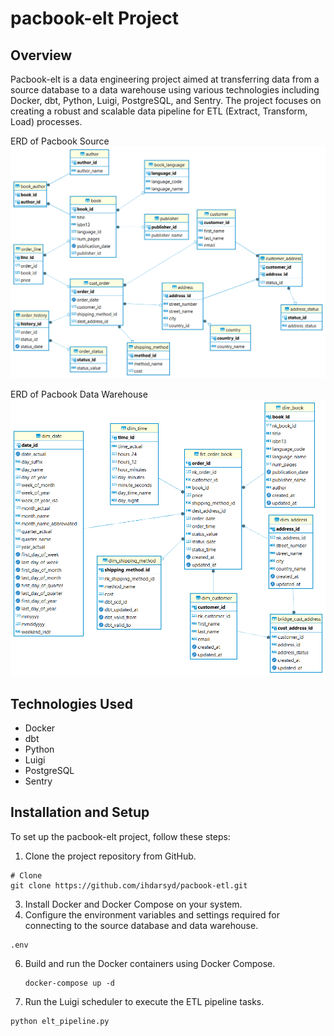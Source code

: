# pacbook-elt Project

## Overview

Pacbook-elt is a data engineering project aimed at transferring data from a source database to a data warehouse using various technologies including Docker, dbt, Python, Luigi, PostgreSQL, and Sentry. The project focuses on creating a robust and scalable data pipeline for ETL (Extract, Transform, Load) processes.

ERD of Pacbook Source
![alt text](https://github.com/ihdarsyd/pacbook-etl/blob/main/image/pacbook-src.png?raw=true)

ERD of Pacbook Data Warehouse
![alt text](https://github.com/ihdarsyd/pacbook-etl/blob/main/image/pacbook-dwh-1.png?raw=true)

## Technologies Used
- Docker
- dbt
- Python
- Luigi
- PostgreSQL
- Sentry


## Installation and Setup

To set up the pacbook-elt project, follow these steps:

1. Clone the project repository from GitHub.
  ```
  # Clone
  git clone https://github.com/ihdarsyd/pacbook-etl.git
  ```
3. Install Docker and Docker Compose on your system.
4. Configure the environment variables and settings required for connecting to the source database and data warehouse.
  ```
  .env
  ```
6. Build and run the Docker containers using Docker Compose.
    ```
    docker-compose up -d
    ```
9. Run the Luigi scheduler to execute the ETL pipeline tasks.
  ```
  python elt_pipeline.py 
  ```

